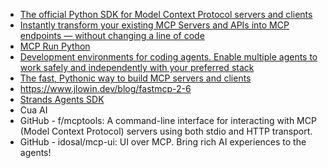 - [The official Python SDK for Model Context Protocol servers and clients](https://github.com/modelcontextprotocol/python-sdk)
- [Instantly transform your existing MCP Servers and APIs into MCP endpoints — without changing a line of code](https://github.com/AmoyLab/Unla)
- [MCP Run Python](https://github.com/pydantic/pydantic-ai/tree/main/mcp-run-python)
- [Development environments for coding agents. Enable multiple agents to work safely and independently with your preferred stack](https://github.com/dagger/container-use)
- [The fast, Pythonic way to build MCP servers and clients](https://github.com/jlowin/fastmcp)
- https://www.jlowin.dev/blog/fastmcp-2-6
- [Strands Agents SDK](https://strandsagents.com/latest/)
- Cua AI 
- GitHub - f/mcptools: A command-line interface for interacting with MCP (Model Context Protocol) servers using both stdio and HTTP transport. 
- GitHub - idosal/mcp-ui: UI over MCP. Bring rich AI experiences to the agents! 
